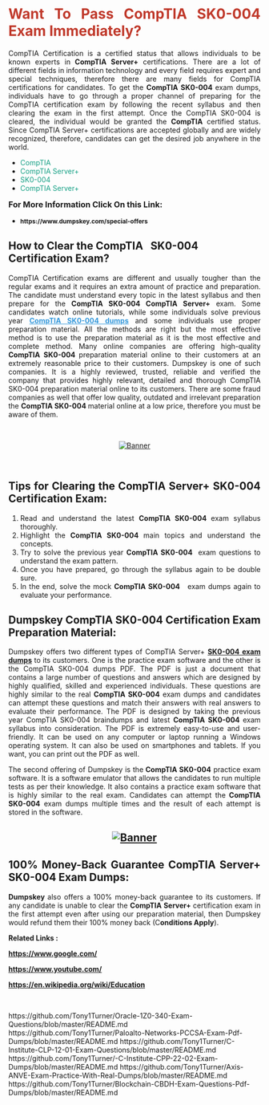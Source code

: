 <h1 style="text-align: justify;"><span style="color:#c0392b;"><strong>Want To Pass CompTIA SK0-004 Exam Immediately?</strong></span></h1>

<p style="text-align: justify;">CompTIA Certification is a certified status that allows individuals to be known experts in<strong> CompTIA Server+</strong> certifications. There are a lot of different fields in information technology and every field requires expert and special techniques, therefore there are many fields for CompTIA certifications for candidates. To get the <strong>CompTIA SK0-004 </strong>exam dumps, individuals have to go through a proper channel of preparing for the CompTIA certification exam by following the recent syllabus and then clearing the exam in the first attempt. Once the CompTIA SK0-004 is cleared, the individual would be granted the <strong>CompTIA</strong> certified status. Since CompTIA Server+ certifications are accepted globally and are widely recognized, therefore, candidates can get the desired job anywhere in the world.</p>

<ul>
	<li style="text-align: justify;"><span style="color:#16a085;">CompTIA</span></li>
	<li style="text-align: justify;"><span style="color:#16a085;">CompTIA Server+  </span></li>
	<li style="text-align: justify;"><span style="color:#16a085;">SK0-004</span></li>
	<li style="text-align: justify;"><span style="color:#16a085;">CompTIA Server+</span></li>
</ul>

<p style="text-align: justify;"><span style="font-size:16px;"><strong>For More Information Click On this Link:</strong></span></p>

<ul>
	<li style="text-align: justify;"><span style="font-size:12px;"><strong>https://www.dumpskey.com/special-offers</strong></span></li>
</ul>

<h2><strong>How to Clear the CompTIA   SK0-004 Certification Exam?</strong></h2>

<p style="text-align: justify;">CompTIA Certification exams are different and usually tougher than the regular exams and it requires an extra amount of practice and preparation. The candidate must understand every topic in the latest syllabus and then prepare for the <strong>CompTIA SK0-004 CompTIA Server+</strong> exam. Some candidates watch online tutorials, while some individuals solve previous year <a href="https://www.dumpskey.com/comptia/sk0-004-braindumps"><span style="color:#3498db;"><u><strong>CompTIA SK0-004 dumps</strong></u></span></a> and some individuals use proper preparation material. All the methods are right but the most effective method is to use the preparation material as it is the most effective and complete method. Many online companies are offering high-quality <strong>CompTIA SK0-004 </strong>preparation material online to their customers at an extremely reasonable price to their customers. Dumpskey is one of such companies. It is a highly reviewed, trusted, reliable and verified the company that provides highly relevant, detailed and thorough CompTIA SK0-004 preparation material online to its customers. There are some fraud companies as well that offer low quality, outdated and irrelevant preparation the <strong>CompTIA SK0-004 </strong>material online at a low price, therefore you must be aware of them.</p>

<p style="text-align: justify;"> </p>

<p style="text-align: center;"><a href="https://www.dumpskey.com/comptia/sk0-004-braindumps"><img src="http://soperdoper.com/search_portal/uploads/general_banners/1562740316_Untitled_Linked_Comp_01.gif" alt="Banner"/></a></p>

<p style="text-align: center;"> </p>

<h2 style="text-align: justify;"><strong>Tips for Clearing the CompTIA Server+ SK0-004 Certification Exam:</strong></h2>

<ol>
	<li style="text-align: justify;">Read and understand the latest <strong>CompTIA SK0-004 </strong>exam syllabus thoroughly.</li>
	<li style="text-align: justify;">Highlight the<strong> CompTIA SK0-004 </strong>main topics and understand the concepts.</li>
	<li style="text-align: justify;">Try to solve the previous year <strong>CompTIA SK0-004 </strong> exam questions to understand the exam pattern.</li>
	<li style="text-align: justify;">Once you have prepared, go through the syllabus again to be double sure.</li>
	<li style="text-align: justify;">In the end, solve the mock <strong>CompTIA SK0-004  </strong> exam dumps again to evaluate your performance.</li>
</ol>

<h2 style="text-align: justify;"><strong>Dumpskey CompTIA SK0-004 Certification Exam Preparation Material:</strong></h2>

<p style="text-align: justify;">Dumpskey offers two different types of CompTIA Server+ <strong><a href="https://www.dumpskey.com/comptia/sk0-004-braindumps">SK0-004 exam dumps</a></strong> to its customers. One is the practice exam software and the other is the CompTIA SK0-004 dumps PDF. The PDF is just a document that contains a large number of questions and answers which are designed by highly qualified, skilled and experienced individuals. These questions are highly similar to the real <strong>CompTIA SK0-004</strong> exam dumps and candidates can attempt these questions and match their answers with real answers to evaluate their performance. The PDF is designed by taking the previous year CompTIA SK0-004 braindumps and latest <strong>CompTIA SK0-004 </strong>exam syllabus into consideration. The PDF is extremely easy-to-use and user-friendly. It can be used on any computer or laptop running a Windows operating system. It can also be used on smartphones and tablets. If you want, you can print out the PDF as well.</p>

<p style="text-align: justify;">The second offering of Dumpskey is the<strong> CompTIA SK0-004</strong> practice exam software. It is a software emulator that allows the candidates to run multiple tests as per their knowledge. It also contains a practice exam software that is highly similar to the real exam. Candidates can attempt the<strong> CompTIA SK0-004</strong> exam dumps multiple times and the result of each attempt is stored in the software.</p>

<h2 style="text-align: center;"><a href="https://www.dumpskey.com/comptia/sk0-004-braindumps"><img src="http://soperdoper.com/search_portal/uploads/general_banners/1562743625_8ppZk49y_HM0oke96j0cic4OdOo.jpg" alt="Banner"/></a></h2>

<h2 style="text-align: justify;"><strong>100% Money-Back Guarantee CompTIA Server+ SK0-004 Exam Dumps:</strong></h2>

<p style="text-align: justify;"><strong>Dumpskey </strong>also offers a 100% money-back guarantee to its customers. If any candidate is unable to clear the <strong>CompTIA Server+ </strong>certification exam in the first attempt even after using our preparation material, then Dumpskey would refund them their 100% money back (C<strong>onditions Apply</strong>).</p>

<p style="text-align: justify;"><strong>Related Links :</strong></p>

<p><a href="https://www.google.com/" rel="noopener noreferrer" target="_blank"><strong>https://www.google.com/</strong></a></p>

<p><a href="https://www.youtube.com/" rel="noopener noreferrer" target="_blank"><strong>https://www.youtube.com/</strong></a></p>

<p><a href="https://en.wikipedia.org/wiki/Education" rel="noopener noreferrer" target="_blank"><strong>https://en.wikipedia.org/wiki/Education</strong></a></p>

<p> </p>
https://github.com/Tony1Turner/Oracle-1Z0-340-Exam-Questions/blob/master/README.md
https://github.com/Tony1Turner/Paloalto-Networks-PCCSA-Exam-Pdf-Dumps/blob/master/README.md
https://github.com/Tony1Turner/C-Institute-CLP-12-01-Exam-Questions/blob/master/README.md
https://github.com/Tony1Turner/-C-Institute-CPP-22-02-Exam-Dumps/blob/master/README.md
https://github.com/Tony1Turner/Axis-ANVE-Exam-Practice-With-Real-Dumps/blob/master/README.md
https://github.com/Tony1Turner/Blockchain-CBDH-Exam-Questions-Pdf-Dumps/blob/master/README.md
